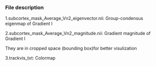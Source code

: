 ### File description

1.subcortex_mask_Average_Vn2_eigenvector.nii: Group-condensus eigenmap of Gradient I

2.subcortex_mask_Average_Vn2_magnitude.nii: Gradient magnitude of Gradient I

They are in cropped space (bounding box)for better visulization 

3.trackvis_txt: Colormap

